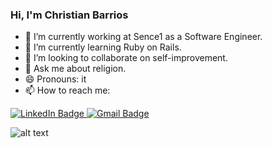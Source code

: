 ### Hi, I'm Christian Barrios

<!--
**UtopicUnicorn995/UtopicUnicorn995** is a ✨ _special_ ✨ repository because its `README.md` (this file) appears on your GitHub profile.

Here are some ideas to get you started:-->

- 🔭 I’m currently working at Sence1 as a Software Engineer.
- 🌱 I’m currently learning Ruby on Rails.
- 👯 I’m looking to collaborate on self-improvement.
- 💬 Ask me about religion.
- 😄 Pronouns: it
- 📫 How to reach me:
<div id="badges">
  <a href="https://www.linkedin.com/in/christian-barrios-09a427245/" target='_blank'>
    <img src="https://img.shields.io/badge/LinkedIn-blue?style=for-the-badge&logo=linkedin&logoColor=white" alt="LinkedIn Badge"/>
  </a>
  <a href="mailto:christianbarrios995@gmail.com" target='_blank'>
    <img src='https://img.shields.io/badge/Gmail-D14836?style=for-the-badge&logo=gmail&logoColor=white' alt='Gmail Badge'/>
  </a>
</div>

![alt text](https://github-readme-stats.vercel.app/api/top-langs/?username=UtopicUnicorn995&layout=donut-vertical&langs_count=8)
